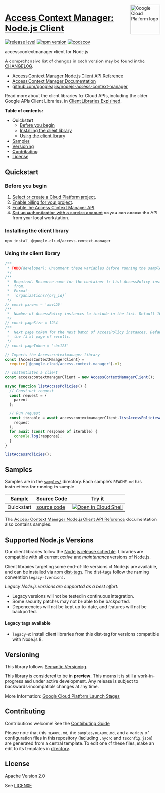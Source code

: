 [//]: # "This README.md file is auto-generated, all changes to this file will be lost."
[//]: # "To regenerate it, use `python -m synthtool`."
<img src="https://avatars2.githubusercontent.com/u/2810941?v=3&s=96" alt="Google Cloud Platform logo" title="Google Cloud Platform" align="right" height="96" width="96"/>

# [Access Context Manager: Node.js Client](https://github.com/googleapis/nodejs-access-context-manager)

[![release level](https://img.shields.io/badge/release%20level-beta-yellow.svg?style=flat)](https://cloud.google.com/terms/launch-stages)
[![npm version](https://img.shields.io/npm/v/@google-cloud/access-context-manager.svg)](https://www.npmjs.org/package/@google-cloud/access-context-manager)
[![codecov](https://img.shields.io/codecov/c/github/googleapis/nodejs-access-context-manager/main.svg?style=flat)](https://codecov.io/gh/googleapis/nodejs-access-context-manager)




accesscontextmanager client for Node.js


A comprehensive list of changes in each version may be found in
[the CHANGELOG](https://github.com/googleapis/nodejs-access-context-manager/blob/main/CHANGELOG.md).

* [Access Context Manager Node.js Client API Reference][client-docs]
* [Access Context Manager Documentation][product-docs]
* [github.com/googleapis/nodejs-access-context-manager](https://github.com/googleapis/nodejs-access-context-manager)

Read more about the client libraries for Cloud APIs, including the older
Google APIs Client Libraries, in [Client Libraries Explained][explained].

[explained]: https://cloud.google.com/apis/docs/client-libraries-explained

**Table of contents:**


* [Quickstart](#quickstart)
  * [Before you begin](#before-you-begin)
  * [Installing the client library](#installing-the-client-library)
  * [Using the client library](#using-the-client-library)
* [Samples](#samples)
* [Versioning](#versioning)
* [Contributing](#contributing)
* [License](#license)

## Quickstart

### Before you begin

1.  [Select or create a Cloud Platform project][projects].
1.  [Enable billing for your project][billing].
1.  [Enable the Access Context Manager API][enable_api].
1.  [Set up authentication with a service account][auth] so you can access the
    API from your local workstation.

### Installing the client library

```bash
npm install @google-cloud/access-context-manager
```


### Using the client library

```javascript
/**
 * TODO(developer): Uncomment these variables before running the sample.
 */
/**
 *  Required. Resource name for the container to list AccessPolicy instances
 *  from.
 *  Format:
 *  `organizations/{org_id}`
 */
// const parent = 'abc123'
/**
 *  Number of AccessPolicy instances to include in the list. Default 100.
 */
// const pageSize = 1234
/**
 *  Next page token for the next batch of AccessPolicy instances. Defaults to
 *  the first page of results.
 */
// const pageToken = 'abc123'

// Imports the Accesscontextmanager library
const {AccessContextManagerClient} =
  require('@google-cloud/access-context-manager').v1;

// Instantiates a client
const accesscontextmanagerClient = new AccessContextManagerClient();

async function listAccessPolicies() {
  // Construct request
  const request = {
    parent,
  };

  // Run request
  const iterable = await accesscontextmanagerClient.listAccessPoliciesAsync(
    request
  );
  for await (const response of iterable) {
    console.log(response);
  }
}

listAccessPolicies();

```



## Samples

Samples are in the [`samples/`](https://github.com/googleapis/nodejs-access-context-manager/tree/main/samples) directory. Each sample's `README.md` has instructions for running its sample.

| Sample                      | Source Code                       | Try it |
| --------------------------- | --------------------------------- | ------ |
| Quickstart | [source code](https://github.com/googleapis/nodejs-access-context-manager/blob/main/samples/quickstart.js) | [![Open in Cloud Shell][shell_img]](https://console.cloud.google.com/cloudshell/open?git_repo=https://github.com/googleapis/nodejs-access-context-manager&page=editor&open_in_editor=samples/quickstart.js,samples/README.md) |



The [Access Context Manager Node.js Client API Reference][client-docs] documentation
also contains samples.

## Supported Node.js Versions

Our client libraries follow the [Node.js release schedule](https://nodejs.org/en/about/releases/).
Libraries are compatible with all current _active_ and _maintenance_ versions of
Node.js.

Client libraries targeting some end-of-life versions of Node.js are available, and
can be installed via npm [dist-tags](https://docs.npmjs.com/cli/dist-tag).
The dist-tags follow the naming convention `legacy-(version)`.

_Legacy Node.js versions are supported as a best effort:_

* Legacy versions will not be tested in continuous integration.
* Some security patches may not be able to be backported.
* Dependencies will not be kept up-to-date, and features will not be backported.

#### Legacy tags available

* `legacy-8`: install client libraries from this dist-tag for versions
  compatible with Node.js 8.

## Versioning

This library follows [Semantic Versioning](http://semver.org/).







This library is considered to be in **preview**. This means it is still a
work-in-progress and under active development. Any release is subject to
backwards-incompatible changes at any time.


More Information: [Google Cloud Platform Launch Stages][launch_stages]

[launch_stages]: https://cloud.google.com/terms/launch-stages

## Contributing

Contributions welcome! See the [Contributing Guide](https://github.com/googleapis/nodejs-access-context-manager/blob/main/CONTRIBUTING.md).

Please note that this `README.md`, the `samples/README.md`,
and a variety of configuration files in this repository (including `.nycrc` and `tsconfig.json`)
are generated from a central template. To edit one of these files, make an edit
to its templates in
[directory](https://github.com/googleapis/synthtool).

## License

Apache Version 2.0

See [LICENSE](https://github.com/googleapis/nodejs-access-context-manager/blob/main/LICENSE)

[client-docs]: https://cloud.google.com/nodejs/docs/reference/access-context-manager/latest
[product-docs]: https://cloud.google.com/access-context-manager/
[shell_img]: https://gstatic.com/cloudssh/images/open-btn.png
[projects]: https://console.cloud.google.com/project
[billing]: https://support.google.com/cloud/answer/6293499#enable-billing
[enable_api]: https://console.cloud.google.com/flows/enableapi?apiid=accesscontextmanager.googleapis.com
[auth]: https://cloud.google.com/docs/authentication/getting-started
